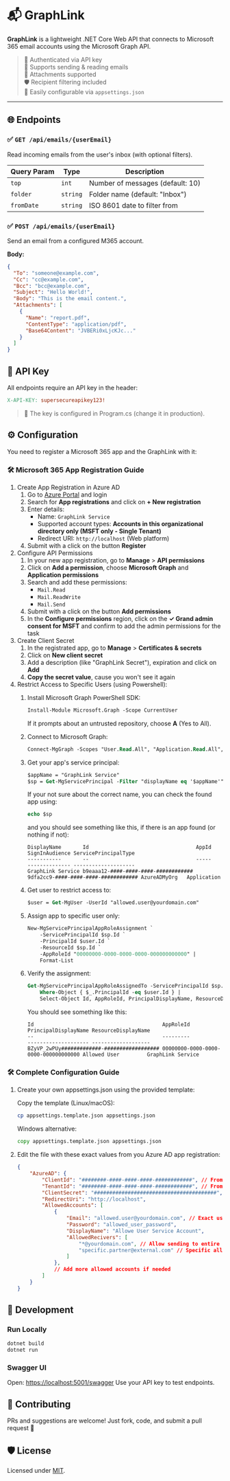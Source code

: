 # 📬 GraphLink

**GraphLink** is a lightweight .NET Core Web API that connects to Microsoft 365 email accounts using the Microsoft Graph API.

> 🔐 Authenticated via API key  
> 💌 Supports sending & reading emails  
> 📎 Attachments supported  
> 🛡️ Recipient filtering included  
> 🚀 Easily configurable via `appsettings.json`

---

## 🌐 Endpoints

### ✅ `GET /api/emails/{userEmail}`  
Read incoming emails from the user's inbox (with optional filters).

| Query Param | Type     | Description |
|-------------|----------|-------------|
| `top`       | `int`    | Number of messages (default: 10) |
| `folder`    | `string` | Folder name (default: "Inbox") |
| `fromDate`  | `string` | ISO 8601 date to filter from |

### ✅ `POST /api/emails/{userEmail}`  
Send an email from a configured M365 account.

**Body:**
```json
{
  "To": "someone@example.com",
  "Cc": "cc@example.com",
  "Bcc": "bcc@example.com",
  "Subject": "Hello World!",
  "Body": "This is the email content.",
  "Attachments": [
    {
      "Name": "report.pdf",
      "ContentType": "application/pdf",
      "Base64Content": "JVBERi0xLjcKJc..."
    }
  ]
}
```

## 🔑 API Key
All endpoints require an API key in the header:

```makefile
X-API-KEY: supersecureapikey123!
```

> 🔐 The key is configured in Program.cs (change it in production).


## ⚙️ Configuration

You need to register a Microsoft 365 app and the GraphLink with it:

### 🛠️ Microsoft 365 App Registration Guide

1. Create App Registration in Azure AD
    1. Go to [Azure Portal](https://portal.azure.com/) and login
    2. Search for **App registrations** and click on **+ New registration**
    3. Enter details:
        - Name: `GraphLink Service`
        - Supported account types: **Accounts in this organizational directory only (MSFT only - Single Tenant)**
        - Redirect URI: `http://localhost` (Web platform)
    4. Submit with a click on the button **Register**
2. Configure API Permissions
    1. In your new app registration, go to **Manage** > **API permissions**
    2. Click on **Add a permission**, choose **Microsoft Graph** and **Application permissions**
    3. Search and add these permissions:
        - `Mail.Read`
        - `Mail.ReadWrite`
        - `Mail.Send`
    4. Submit with a click on the button **Add permissions**
    5. In the **Configure permissions** region, click on the **✓ Grand admin consent for MSFT** and confirm to add the admin permissions for the task
3. Create Client Secret
    1. In the registrated app, go to **Manage** > **Certificates & secrets**
    2. Click on **New client secret**
    3. Add a description (like "GraphLink Secret"), expiration and click on **Add**
    4. **Copy the secret value**, cause you won't see it again
4. Restrict Access to Specific Users (using Powershell):
    1. Install Microsoft Graph PowerShell SDK:
        ```ps
        Install-Module Microsoft.Graph -Scope CurrentUser
        ```
        If it prompts about an untrusted repository, choose **A** (Yes to All).
    2. Connect to Microsoft Graph:
        ```ps
        Connect-MgGraph -Scopes "User.Read.All", "Application.Read.All", "AppRoleAssignment.ReadWrite.All", "Directory.ReadWrite.All"
        ```
    3. Get your app's service principal:
        ```ps
        $appName = "GraphLink Service"
        $sp = Get-MgServicePrincipal -Filter "displayName eq '$appName'"
        ```

        If your not sure about the correct name, you can check the found app using:
        ```ps
        echo $sp
        ```
        and you should see something like this, if there is an app found (or nothing if not):
        ```
        DisplayName       Id                                   AppId                                SignInAudience ServicePrincipalType
        -----------       --                                   -----                                -------------- --------------------
        GraphLink Service b9eaaa12-####-####-####-############ 9dfa2cc9-####-####-####-############ AzureADMyOrg   Application
        ```
    4. Get user to restrict access to:
        ```ps
        $user = Get-MgUser -UserId "allowed.user@yourdomain.com"
        ```
    5. Assign app to specific user only:
        ```ps
        New-MgServicePrincipalAppRoleAssignment `
            -ServicePrincipalId $sp.Id `
            -PrincipalId $user.Id `
            -ResourceId $sp.Id `
            -AppRoleId "00000000-0000-0000-0000-000000000000" |
            Format-List
        ```
    6. Verify the assignment:
        ```ps
        Get-MgServicePrincipalAppRoleAssignedTo -ServicePrincipalId $sp.Id |
            Where-Object { $_.PrincipalId -eq $user.Id } |
            Select-Object Id, AppRoleId, PrincipalDisplayName, ResourceDisplayName
        ```
        You should see something like this:
        ```
        Id                                          AppRoleId                            PrincipalDisplayName ResourceDisplayName
        --                                          ---------                            -------------------- -------------------
        BZyVP_2wPUy#############-################## 00000000-0000-0000-0000-000000000000 Allowed User         GraphLink Service
        ```

### 🛠 Complete Configuration Guide

1. Create your own appsettings.json using the provided template:

    Copy the template (Linux/macOS):
    ```bash
    cp appsettings.template.json appsettings.json
    ```

    Windows alternative:
    ```cmd
    copy appsettings.template.json appsettings.json
    ```

2. Edit the file with these exact values from you Azure AD app registration:
    ```json
    {
        "AzureAD": {
            "ClientId": "########-####-####-####-############", // From Azure AD > App Registration > Overview
            "TenantId": "########-####-####-####-############", // From Azure AD > Overview
            "ClientSecret": "########################################", // From Azure AD > Certificates & Secrets > Secret value
            "RedirectUri": "http://localhost",
            "AllowedAccounts": [
                {
                    "Email": "allowed.user@yourdomain.com", // Exact user principal name
                    "Password": "allowed_user_password", 
                    "DisplayName": "Allowe User Service Account",
                    "AllowedRecivers": [ 
                        "*@yourdomain.com", // Allow sending to entire domain
                        "specific.partner@external.com" // Specific allowed addresses
                    ]
                },
                // Add more allowed accounts if needed
            ]
        }
    }
    ```
    
## 🧪 Development
### Run Locally

```bash
dotnet build
dotnet run
```

### Swagger UI
Open: [https://localhost:5001/swagger](https://localhost:5001/swagger)
Use your API key to test endpoints.

## 🤝 Contributing
PRs and suggestions are welcome! Just fork, code, and submit a pull request 🚀

## 🛡 License
Licensed under [MIT](./LICENSE).